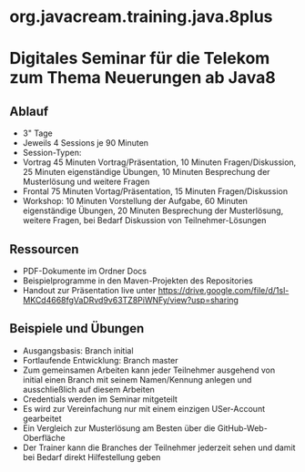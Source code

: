 # org.javacream.training.java.8plus

# Digitales Seminar für die Telekom zum Thema Neuerungen ab Java8 

## Ablauf

* 3" Tage
* Jeweils 4 Sessions je 90 Minuten
* Session-Typen: 
 * Vortrag 45 Minuten Vortrag/Präsentation, 10 Minuten Fragen/Diskussion, 25 Minuten eigenständige Übungen, 10 Minuten Besprechung der Musterlösung und weitere Fragen
 * Frontal 75 Minuten Vortag/Präsentation, 15 Minuten Fragen/Diskussion
 * Workshop: 10 Minuten Vorstellung der Aufgabe, 60 Minuten eigenständige Übungen, 20 Minuten Besprechung der Musterlösung, weitere Fragen, bei Bedarf Diskussion von Teilnehmer-Lösungen


## Ressourcen

* PDF-Dokumente im Ordner Docs
* Beispielprogramme in den Maven-Projekten des Repositories
* Handout zur Präsentation live unter https://drive.google.com/file/d/1sl-MKCd4668fgVaDRvd9v63TZ8PiWNFy/view?usp=sharing

## Beispiele und Übungen

* Ausgangsbasis: Branch initial
* Fortlaufende Entwicklung: Branch master
* Zum gemeinsamen Arbeiten kann jeder Teilnehmer ausgehend von initial einen Branch mit seinem Namen/Kennung anlegen und ausschließlich auf diesem Arbeiten
 * Credentials werden im Seminar mitgeteilt
 * Es wird zur Vereinfachung nur mit einem einzigen USer-Account gearbeitet
* Ein Vergleich zur Musterlösung am Besten über die GitHub-Web-Oberfläche
* Der Trainer kann die Branches der Teilnehmer jederzeit sehen und damit bei Bedarf direkt Hilfestellung geben

